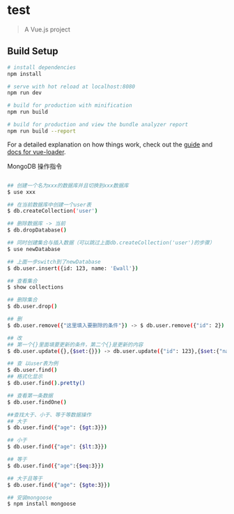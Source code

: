# test

> A Vue.js project

## Build Setup

``` bash
# install dependencies
npm install

# serve with hot reload at localhost:8080
npm run dev

# build for production with minification
npm run build

# build for production and view the bundle analyzer report
npm run build --report
```

For a detailed explanation on how things work, check out the [guide](http://vuejs-templates.github.io/webpack/) and [docs for vue-loader](http://vuejs.github.io/vue-loader).

MongoDB 操作指令
``` bash

## 创建一个名为xxx的数据库并且切换到xxx数据库
$ use xxx  

## 在当前数据库中创建一个user表
$ db.createCollection('user')  

## 删除数据库 -> 当前
$ db.dropDatabase() 

## 同时创建集合与插入数据（可以跳过上面db.createCollection('user')的步骤）
$ use newDatabase

## 上面一步switch到了newDatabase
$ db.user.insert({id: 123, name: 'Ewall'}) 

## 查看集合
$ show collections

## 删除集合
$ db.user.drop()

## 删
$ db.user.remove({"这里填入要删除的条件"}) -> $ db.user.remove({"id": 2})

## 改
## 第一个{}里面填要更新的条件，第二个{}是更新的内容
$ db.user.update({},{$set:{}}) -> db.user.update({"id": 123},{$set:{"name": "hellow world"}})

## 查 以user表为例
$ db.user.find()
## 格式化显示
$ db.user.find().pretty()

## 查看第一条数据
$ db.user.findOne()

##查找大于、小于、等于等数据操作
## 大于
$ db.user.find({"age": {$gt:3}})

## 小于
$ db.user.find({"age": {$lt:3}})

## 等于
$ db.user.find({"age":{$eq:3}})

## 大于且等于
$ db.user.find({"age": {$gte:3}})

## 安装mongoose
$ npm install mongoose



